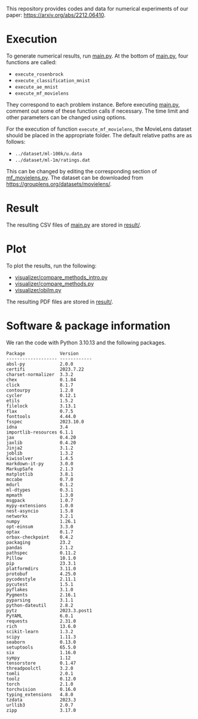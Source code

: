 This repository provides codes and data for numerical experiments of our paper: https://arxiv.org/abs/2212.06410.


# Execution
To generate numerical results, run [main.py](main.py).
At the bottom of [main.py](main.py), four functions are called:
- `execute_rosenbrock`
- `execute_classification_mnist`
- `execute_ae_mnist`
- `execute_mf_movielens`

They correspond to each problem instance.
Before executing [main.py](main.py), comment out some of these function calls if necessary.
The time limit and other parameters can be changed using options.

For the execution of function `execute_mf_movielens`, the MovieLens dataset should be placed in the appropriate folder.
The default relative paths are as follows:
- `../dataset/ml-100k/u.data`
- `../dataset/ml-1m/ratings.dat`

This can be changed by editing the corresponding section of [mf_movielens.py](problem/mf_movielens.py).
The dataset can be downloaded from https://grouplens.org/datasets/movielens/.


# Result
The resulting CSV files of [main.py](main.py) are stored in [result/](result/).


# Plot
To plot the results, run the following:
- [visualizer/compare_methods_intro.py](visualizer/compare_methods_intro.py)
- [visualizer/compare_methods.py](visualizer/compare_methods.py)
- [visualizer/objlm.py](visualizer/objlm.py)

The resulting PDF files are stored in [result/](result/).


# Software & package information
We ran the code with Python 3.10.13 and the following packages.

~~~
Package             Version
------------------- ------------
absl-py             2.0.0
certifi             2023.7.22
charset-normalizer  3.3.2
chex                0.1.84
click               8.1.7
contourpy           1.2.0
cycler              0.12.1
etils               1.5.2
filelock            3.13.1
flax                0.7.5
fonttools           4.44.0
fsspec              2023.10.0
idna                3.4
importlib-resources 6.1.1
jax                 0.4.20
jaxlib              0.4.20
Jinja2              3.1.2
joblib              1.3.2
kiwisolver          1.4.5
markdown-it-py      3.0.0
MarkupSafe          2.1.3
matplotlib          3.8.1
mccabe              0.7.0
mdurl               0.1.2
ml-dtypes           0.3.1
mpmath              1.3.0
msgpack             1.0.7
mypy-extensions     1.0.0
nest-asyncio        1.5.8
networkx            3.2.1
numpy               1.26.1
opt-einsum          3.3.0
optax               0.1.7
orbax-checkpoint    0.4.2
packaging           23.2
pandas              2.1.2
pathspec            0.11.2
Pillow              10.1.0
pip                 23.3.1
platformdirs        3.11.0
protobuf            4.25.0
pycodestyle         2.11.1
pycutest            1.5.1
pyflakes            3.1.0
Pygments            2.16.1
pyparsing           3.1.1
python-dateutil     2.8.2
pytz                2023.3.post1
PyYAML              6.0.1
requests            2.31.0
rich                13.6.0
scikit-learn        1.3.2
scipy               1.11.3
seaborn             0.13.0
setuptools          65.5.0
six                 1.16.0
sympy               1.12
tensorstore         0.1.47
threadpoolctl       3.2.0
tomli               2.0.1
toolz               0.12.0
torch               2.1.0
torchvision         0.16.0
typing_extensions   4.8.0
tzdata              2023.3
urllib3             2.0.7
zipp                3.17.0
~~~